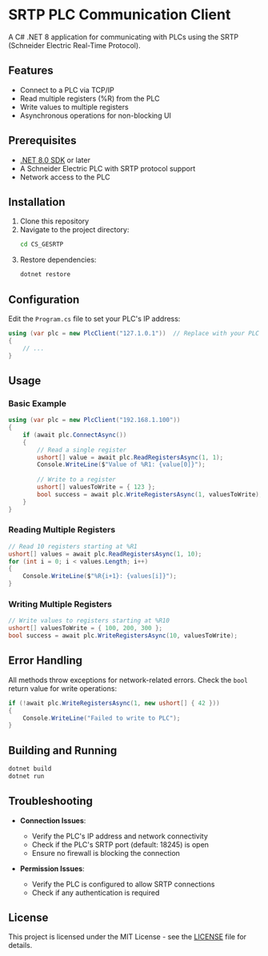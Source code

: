 # SRTP PLC Communication Client

A C# .NET 8 application for communicating with PLCs using the SRTP (Schneider Electric Real-Time Protocol).

## Features

- Connect to a PLC via TCP/IP
- Read multiple registers (%R) from the PLC
- Write values to multiple registers
- Asynchronous operations for non-blocking UI

## Prerequisites

- [.NET 8.0 SDK](https://dotnet.microsoft.com/download/dotnet/8.0) or later
- A Schneider Electric PLC with SRTP protocol support
- Network access to the PLC

## Installation

1. Clone this repository
2. Navigate to the project directory:
   ```bash
   cd CS_GESRTP
   ```
3. Restore dependencies:
   ```bash
   dotnet restore
   ```

## Configuration

Edit the `Program.cs` file to set your PLC's IP address:

```csharp
using (var plc = new PlcClient("127.1.0.1"))  // Replace with your PLC's IP address
{
    // ...
}
```

## Usage

### Basic Example

```csharp
using (var plc = new PlcClient("192.168.1.100"))
{
    if (await plc.ConnectAsync())
    {
        // Read a single register
        ushort[] value = await plc.ReadRegistersAsync(1, 1);
        Console.WriteLine($"Value of %R1: {value[0]}");
        
        // Write to a register
        ushort[] valuesToWrite = { 123 };
        bool success = await plc.WriteRegistersAsync(1, valuesToWrite);
    }
}
```

### Reading Multiple Registers

```csharp
// Read 10 registers starting at %R1
ushort[] values = await plc.ReadRegistersAsync(1, 10);
for (int i = 0; i < values.Length; i++)
{
    Console.WriteLine($"%R{i+1}: {values[i]}");
}
```

### Writing Multiple Registers

```csharp
// Write values to registers starting at %R10
ushort[] valuesToWrite = { 100, 200, 300 };
bool success = await plc.WriteRegistersAsync(10, valuesToWrite);
```

## Error Handling

All methods throw exceptions for network-related errors. Check the `bool` return value for write operations:

```csharp
if (!await plc.WriteRegistersAsync(1, new ushort[] { 42 }))
{
    Console.WriteLine("Failed to write to PLC");
}
```

## Building and Running

```bash
dotnet build
dotnet run
```

## Troubleshooting

- **Connection Issues**:
  - Verify the PLC's IP address and network connectivity
  - Check if the PLC's SRTP port (default: 18245) is open
  - Ensure no firewall is blocking the connection

- **Permission Issues**:
  - Verify the PLC is configured to allow SRTP connections
  - Check if any authentication is required

## License

This project is licensed under the MIT License - see the [LICENSE](LICENSE) file for details.
